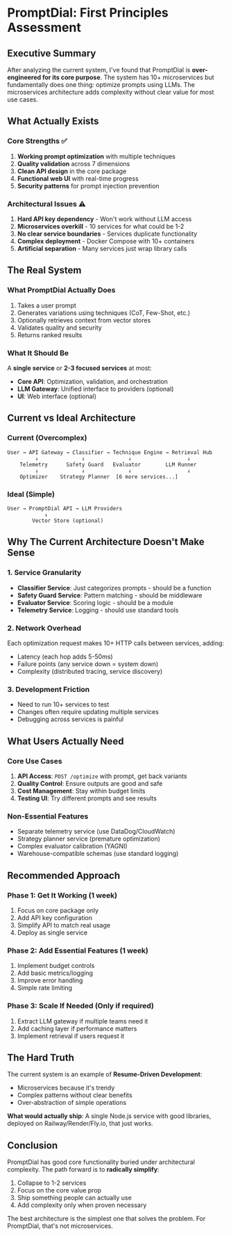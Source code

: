 # PromptDial: First Principles Assessment

## Executive Summary

After analyzing the current system, I've found that PromptDial is **over-engineered for its core purpose**. The system has 10+ microservices but fundamentally does one thing: optimize prompts using LLMs. The microservices architecture adds complexity without clear value for most use cases.

## What Actually Exists

### Core Strengths ✅
1. **Working prompt optimization** with multiple techniques
2. **Quality validation** across 7 dimensions
3. **Clean API design** in the core package
4. **Functional web UI** with real-time progress
5. **Security patterns** for prompt injection prevention

### Architectural Issues ⚠️
1. **Hard API key dependency** - Won't work without LLM access
2. **Microservices overkill** - 10 services for what could be 1-2
3. **No clear service boundaries** - Services duplicate functionality
4. **Complex deployment** - Docker Compose with 10+ containers
5. **Artificial separation** - Many services just wrap library calls

## The Real System

### What PromptDial Actually Does
1. Takes a user prompt
2. Generates variations using techniques (CoT, Few-Shot, etc.)
3. Optionally retrieves context from vector stores
4. Validates quality and security
5. Returns ranked results

### What It Should Be
A **single service** or **2-3 focused services** at most:
- **Core API**: Optimization, validation, and orchestration
- **LLM Gateway**: Unified interface to providers (optional)
- **UI**: Web interface (optional)

## Current vs Ideal Architecture

### Current (Overcomplex)
```
User → API Gateway → Classifier → Technique Engine → Retrieval Hub
         ↓              ↓              ↓                  ↓
    Telemetry      Safety Guard   Evaluator        LLM Runner
         ↓              ↓              ↓                  ↓
    Optimizer    Strategy Planner  [6 more services...]
```

### Ideal (Simple)
```
User → PromptDial API → LLM Providers
            ↓
        Vector Store (optional)
```

## Why The Current Architecture Doesn't Make Sense

### 1. Service Granularity
- **Classifier Service**: Just categorizes prompts - should be a function
- **Safety Guard Service**: Pattern matching - should be middleware  
- **Evaluator Service**: Scoring logic - should be a module
- **Telemetry Service**: Logging - should use standard tools

### 2. Network Overhead
Each optimization request makes 10+ HTTP calls between services, adding:
- Latency (each hop adds 5-50ms)
- Failure points (any service down = system down)
- Complexity (distributed tracing, service discovery)

### 3. Development Friction
- Need to run 10+ services to test
- Changes often require updating multiple services
- Debugging across services is painful

## What Users Actually Need

### Core Use Cases
1. **API Access**: `POST /optimize` with prompt, get back variants
2. **Quality Control**: Ensure outputs are good and safe
3. **Cost Management**: Stay within budget limits
4. **Testing UI**: Try different prompts and see results

### Non-Essential Features
- Separate telemetry service (use DataDog/CloudWatch)
- Strategy planner service (premature optimization)
- Complex evaluator calibration (YAGNI)
- Warehouse-compatible schemas (use standard logging)

## Recommended Approach

### Phase 1: Get It Working (1 week)
1. Focus on core package only
2. Add API key configuration
3. Simplify API to match real usage
4. Deploy as single service

### Phase 2: Add Essential Features (1 week)
1. Implement budget controls
2. Add basic metrics/logging
3. Improve error handling
4. Simple rate limiting

### Phase 3: Scale If Needed (Only if required)
1. Extract LLM gateway if multiple teams need it
2. Add caching layer if performance matters
3. Implement retrieval if users request it

## The Hard Truth

The current system is an example of **Resume-Driven Development**:
- Microservices because it's trendy
- Complex patterns without clear benefits
- Over-abstraction of simple operations

**What would actually ship**: A single Node.js service with good libraries, deployed on Railway/Render/Fly.io, that just works.

## Conclusion

PromptDial has good core functionality buried under architectural complexity. The path forward is to **radically simplify**:

1. Collapse to 1-2 services
2. Focus on the core value prop
3. Ship something people can actually use
4. Add complexity only when proven necessary

The best architecture is the simplest one that solves the problem. For PromptDial, that's not microservices.
